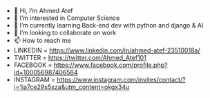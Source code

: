 - 👋 Hi, I’m Ahmed Atef
- 👀 I’m interested in Computer Science 
- 🌱 I’m currently learning Back-end dev with python and django & AI
- 💞️ I’m looking to collaborate on work
- 📫 How to reach me 
- LINKEDIN = https://www.linkedin.com/in/ahmed-atef-23510018a/ 
- TWITTER = https://twitter.com/Ahmed_Atef101
- FACEBOOK = https://www.facebook.com/profile.php?id=100056987406564
- INSTAGRAM = https://www.instagram.com/invites/contact/?i=1ia7ce29s5xza&utm_content=okgx34u

<!---
Ahmed3atef/Ahmed3atef is a ✨ special ✨ repository because its `README.md` (this file) appears on your GitHub profile.
You can click the Preview link to take a look at your changes.
--->
